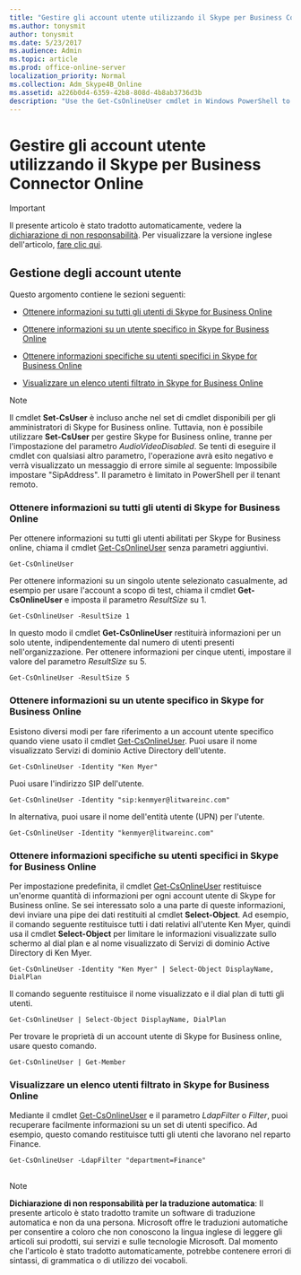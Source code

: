 ```yaml
---
title: "Gestire gli account utente utilizzando il Skype per Business Connector Online"
ms.author: tonysmit
author: tonysmit
ms.date: 5/23/2017
ms.audience: Admin
ms.topic: article
ms.prod: office-online-server
localization_priority: Normal
ms.collection: Adm_Skype4B_Online
ms.assetid: a226b0d4-6359-42b8-808d-4b8ab3736d3b
description: "Use the Get-CsOnlineUser cmdlet in Windows PowerShell to get information about your organization's Skype for Business Online users."
---
```


# Gestire gli account utente utilizzando il Skype per Business Connector Online

> [!IMPORTANT]
> Il presente articolo è stato tradotto automaticamente, vedere la [dichiarazione di non responsabilità](a226b0d4-6359-42b8-808d-4b8ab3736d3b.md#MT_Footer). Per visualizzare la versione inglese dell'articolo, [fare clic qui](https://support.office.com/en-us/article/a226b0d4-6359-42b8-808d-4b8ab3736d3b). 
  
## Gestione degli account utente

Questo argomento contiene le sezioni seguenti:
  
- [Ottenere informazioni su tutti gli utenti di Skype for Business Online](a226b0d4-6359-42b8-808d-4b8ab3736d3b.md#BKMK_ReturnInfoAboutAllUsers)
    
- [Ottenere informazioni su un utente specifico in Skype for Business Online](a226b0d4-6359-42b8-808d-4b8ab3736d3b.md#BKMK_ReturnInfoSpecificUser)
    
- [Ottenere informazioni specifiche su utenti specifici in Skype for Business Online](a226b0d4-6359-42b8-808d-4b8ab3736d3b.md#BKMK_ReturninfoSpecificUsers)
    
- [Visualizzare un elenco utenti filtrato in Skype for Business Online ](a226b0d4-6359-42b8-808d-4b8ab3736d3b.md#BKMK_ReturnFilteredListofUsers)
    
> [!NOTE]
> Il cmdlet **Set-CsUser** è incluso anche nel set di cmdlet disponibili per gli amministratori di Skype for Business online. Tuttavia, non è possibile utilizzare **Set-CsUser** per gestire Skype for Business online, tranne per l'impostazione del parametro _AudioVideoDisabled_. Se tenti di eseguire il cmdlet con qualsiasi altro parametro, l'operazione avrà esito negativo e verrà visualizzato un messaggio di errore simile al seguente: Impossibile impostare "SipAddress". Il parametro è limitato in PowerShell per il tenant remoto. 
  
### Ottenere informazioni su tutti gli utenti di Skype for Business Online
<a name="BKMK_ReturnInfoAboutAllUsers"> </a>

Per ottenere informazioni su tutti gli utenti abilitati per Skype for Business online, chiama il cmdlet [Get-CsOnlineUser](https://go.microsoft.com/fwlink/p/?linkid=849603) senza parametri aggiuntivi.
  
```
Get-CsOnlineUser
```

Per ottenere informazioni su un singolo utente selezionato casualmente, ad esempio per usare l'account a scopo di test, chiama il cmdlet **Get-CsOnlineUser** e imposta il parametro _ResultSize_ su 1.
  
```
Get-CsOnlineUser -ResultSize 1
```

In questo modo il cmdlet **Get-CsOnlineUser** restituirà informazioni per un solo utente, indipendentemente dal numero di utenti presenti nell'organizzazione. Per ottenere informazioni per cinque utenti, impostare il valore del parametro _ResultSize_ su 5.
  
```
Get-CsOnlineUser -ResultSize 5
```

### Ottenere informazioni su un utente specifico in Skype for Business Online
<a name="BKMK_ReturnInfoSpecificUser"> </a>

Esistono diversi modi per fare riferimento a un account utente specifico quando viene usato il cmdlet [Get-CsOnlineUser](https://go.microsoft.com/fwlink/p/?linkid=849603). Puoi usare il nome visualizzato Servizi di dominio Active Directory dell'utente.
  
```
Get-CsOnlineUser -Identity "Ken Myer"
```

Puoi usare l'indirizzo SIP dell'utente.
  
```
Get-CsOnlineUser -Identity "sip:kenmyer@litwareinc.com"
```

In alternativa, puoi usare il nome dell'entità utente (UPN) per l'utente.
  
```
Get-CsOnlineUser -Identity "kenmyer@litwareinc.com"
```

### Ottenere informazioni specifiche su utenti specifici in Skype for Business Online
<a name="BKMK_ReturninfoSpecificUsers"> </a>

Per impostazione predefinita, il cmdlet [Get-CsOnlineUser](https://support.office.com/article/2bfafd70-a7d9-4308-a353-5ecf44249b53.aspx) restituisce un'enorme quantità di informazioni per ogni account utente di Skype for Business online. Se sei interessato solo a una parte di queste informazioni, devi inviare una pipe dei dati restituiti al cmdlet **Select-Object**. Ad esempio, il comando seguente restituisce tutti i dati relativi all'utente Ken Myer, quindi usa il cmdlet **Select-Object** per limitare le informazioni visualizzate sullo schermo al dial plan e al nome visualizzato di Servizi di dominio Active Directory di Ken Myer.
  
```
Get-CsOnlineUser -Identity "Ken Myer" | Select-Object DisplayName, DialPlan
```

Il comando seguente restituisce il nome visualizzato e il dial plan di tutti gli utenti.
  
```
Get-CsOnlineUser | Select-Object DisplayName, DialPlan
```

Per trovare le proprietà di un account utente di Skype for Business online, usare questo comando.
  
```
Get-CsOnlineUser | Get-Member
```

### Visualizzare un elenco utenti filtrato in Skype for Business Online
<a name="BKMK_ReturnFilteredListofUsers"> </a>

Mediante il cmdlet [Get-CsOnlineUser](https://go.microsoft.com/fwlink/p/?linkid=849603) e il parametro _LdapFilter_ o _Filter_, puoi recuperare facilmente informazioni su un set di utenti specifico. Ad esempio, questo comando restituisce tutti gli utenti che lavorano nel reparto Finance.
  
```
Get-CsOnlineUser -LdapFilter "department=Finance"
```

## 
<a name="MT_Footer"> </a>

> [!NOTE]
> **Dichiarazione di non responsabilità per la traduzione automatica**: Il presente articolo è stato tradotto tramite un software di traduzione automatica e non da una persona. Microsoft offre le traduzioni automatiche per consentire a coloro che non conoscono la lingua inglese di leggere gli articoli sui prodotti, sui servizi e sulle tecnologie Microsoft. Dal momento che l'articolo è stato tradotto automaticamente, potrebbe contenere errori di sintassi, di grammatica o di utilizzo dei vocaboli. 
  

